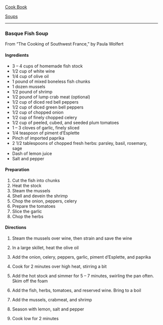 [Cook Book](https://github.com/vmsmith/CookBook/blob/master/README.md)

[Soups](https://github.com/vmsmith/CookBook/blob/master/soups.md)  

-----  

### Basque Fish Soup  

From “The Cooking of Southwest France,” by Paula Wolfert

#### Ingredients  

* 3 – 4 cups of homemade fish stock  
* 1/2 cup of white wine  
* 1/4 cup of olive oil  
* 1 pound of mixed boneless fish chunks  
* 1 dozen mussels  
* 1/2 pound of shrimp  
* 1/2 pound of lump crab meat (optional)  
* 1/2 cup of diced red bell peppers  
* 1/2 cup of diced green bell peppers  
* 1/2 cup of chopped onion  
* 1/2 cup of finely chopped celery  
* 1/2 cup of peeled, cubed, and seeded plum tomatoes  
* 1 – 3 cloves of garlic, finely sliced  
* 1/4 teaspoon of piment d’Esplette  
* Pinch of imported paprika  
* 2 1/2 tablespoons of chopped fresh herbs: parsley, basil, rosemary, sage  
* Dash of lemon juice   
* Salt and pepper  

#### Preparation

1. Cut the fish into chunks  
2. Heat the stock  
3. Steam the mussels  
4. Shell and devein the shrimp  
5. Chop the onion, peppers, celery  
6. Prepare the tomatoes  
7. Slice the garlic  
8. Chop the herbs  

#### Directions

1. Steam the mussels over wine, then strain and save the wine  

2. In a large skillet, heat the olive oil  

3. Add the onion, celery, peppers, garlic, piment d’Esplette, and paprika  

4. Cook for 2 minutes over high heat, stirring a bit  

5. Add the hot stock and simmer for 5 – 7 minutes, swirling the pan often. Skim off the foam  

6. Add the fish, herbs, tomatoes, and reserved wine. Bring to a boil  

7. Add the mussels, crabmeat, and shrimp  

8. Season with lemon, salt and pepper  

9. Cook low for 2 minutes  



